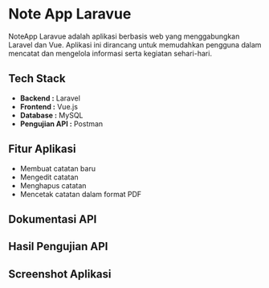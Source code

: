 # Note App Laravue
NoteApp Laravue adalah aplikasi berbasis web yang menggabungkan Laravel dan Vue. Aplikasi ini dirancang untuk memudahkan pengguna dalam mencatat dan mengelola informasi serta kegiatan sehari-hari.

## Tech Stack
- <b>Backend :</b> Laravel
- <b>Frontend :</b> Vue.js
- <b>Database :</b> MySQL
- <b>Pengujian API :</b> Postman
  
## Fitur Aplikasi
- Membuat catatan baru
- Mengedit catatan
- Menghapus catatan
- Mencetak catatan dalam format PDF

## Dokumentasi API 

## Hasil Pengujian API

## Screenshot Aplikasi
 
